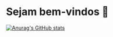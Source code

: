 # Sejam bem-vindos 👋

[![Anurag's GitHub stats](https://github-readme-stats.vercel.app/api?username=CarlosPegoraro)](https://github.com/anuraghazra/github-readme-stats)
